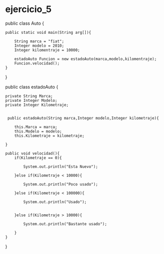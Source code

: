 # ejercicio_5


public class Auto {
    
    public static void main(String arg[]){
    
        String marca = "fiat";
        Integer modelo = 2010;
        Integer kilomentraje = 10000;
    
        estadoAuto Funcion = new estadoAuto(marca,modelo,kilomentraje);
        Funcion.velocidad();
    }
    
}



public class estadoAuto {
    
    private String Marca;
    private Integer Modelo;
    private Integer Kilometraje;
    
    
     public estadoAuto(String marca,Integer modelo,Integer kilometraje){
    
        this.Marca = marca;
        this.Modelo = modelo;
        this.Kilometraje = kilometraje;
    
    }
    
    public void velocidad(){
        if(Kilometraje == 0){
        
            System.out.println("Esta Nuevo");
        
        }else if(Kilometraje < 10000){
        
            System.out.println("Poco usado");
        
        }else if(Kilometraje < 100000){
        
            System.out.println("Usado");
        
    
        }else if(Kilometraje > 10000){
        
            System.out.println("Bastante usado");
        
        }
    }
}
